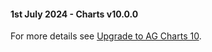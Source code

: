 #### 1st July 2024 - Charts v10.0.0

For more details see [Upgrade to AG Charts 10](https://blog.ag-grid.com/whats-new-in-ag-charts-10/).
